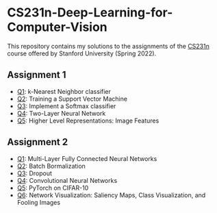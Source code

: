 # CS231n-Deep-Learning-for-Computer-Vision
This repository contains my solutions to the assignments of the [CS231n](http://cs231n.stanford.edu/schedule.html) course offered by Stanford University (Spring 2022).

## Assignment 1
* [Q1](https://github.com/jinglan-shi/CS231n-Deep-Learning-for-Computer-Vision/blob/main/assignment1/knn.ipynb): k-Nearest Neighbor classifier
* [Q2](https://github.com/jinglan-shi/CS231n-Deep-Learning-for-Computer-Vision/blob/main/assignment1/svm.ipynb): Training a Support Vector Machine
* [Q3](https://github.com/jinglan-shi/CS231n-Deep-Learning-for-Computer-Vision/blob/main/assignment1/softmax.ipynb): Implement a Softmax classifier
* [Q4](https://github.com/jinglan-shi/CS231n-Deep-Learning-for-Computer-Vision/blob/main/assignment1/two_layer_net.ipynb): Two-Layer Neural Network
* [Q5](https://github.com/jinglan-shi/CS231n-Deep-Learning-for-Computer-Vision/blob/main/assignment1/features.ipynb): Higher Level Representations: Image Features

## Assignment 2
* [Q1](https://github.com/jinglan-shi/CS231n-Deep-Learning-for-Computer-Vision/blob/main/assignment2/FullyConnectedNets.ipynb): Multi-Layer Fully Connected Neural Networks
* [Q2](https://github.com/jinglan-shi/CS231n-Deep-Learning-for-Computer-Vision/blob/main/assignment2/BatchNormalization.ipynb): Batch Bormalization
* [Q3](https://github.com/jinglan-shi/CS231n-Deep-Learning-for-Computer-Vision/blob/main/assignment2/Dropout.ipynb): Dropout
* [Q4](https://github.com/jinglan-shi/CS231n-Deep-Learning-for-Computer-Vision/blob/main/assignment2/ConvolutionalNetworks.ipynb): Convolutional Neural Networks
* [Q5](https://github.com/jinglan-shi/CS231n-Deep-Learning-for-Computer-Vision/blob/main/assignment2/PyTorch.ipynb): PyTorch on CIFAR-10
* [Q6](https://github.com/jinglan-shi/CS231n-Deep-Learning-for-Computer-Vision/blob/main/assignment2/Network_Visualization.ipynb): Network Visualization: Saliency Maps, Class Visualization, and Fooling Images
